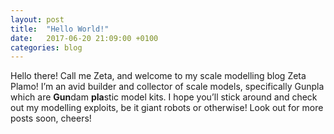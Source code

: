 ```yaml
---
layout: post
title:  "Hello World!"
date:   2017-06-20 21:09:00 +0100
categories: blog
---
```

Hello there! Call me Zeta, and welcome to my scale modelling blog Zeta Plamo! I’m an avid builder and collector of scale models, specifically Gunpla which are **Gun**dam **pla**stic model kits. I hope you’ll stick around and check out my modelling exploits, be it giant robots or otherwise! Look out for more posts soon, cheers!
